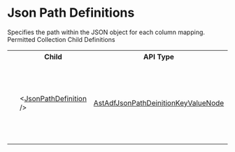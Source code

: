 # Json Path Definitions

<div class="LanguageSummary"><div class ="SummaryItem">Specifies the path within the JSON object for each column mapping.</div></div><div class="SchemaBindingGroup"><div class="SchemaBindingGroupHeader">Permitted Collection Child Definitions</div><table id="SchemaBindingList" class="SchemaBindingList"><tbody><tr><th class="SchemaBindingIconColumnHeader">&nbsp;</th><th class="SchemaBindingNameColumnHeader">Child</th><th class="SchemaBindingTypeColumnHeader">API Type</th><th class="SchemaBindingSummaryColumnHeader">Description</th></tr><tr class="cd0"><td class="SchemaBindingIcon"><div class="NotRequired" /></td><td class="SchemaBindingName"><span class="punc">&lt;</span><a href=../api-reference/Varigence.Languages.Biml.DataFactory.AstAdfJsonPathDeinitionKeyValueNode.html">JsonPathDefinition</a><span class="punc"> /&gt;</span></td><td class="SchemaBindingType"><a href="Varigence.Languages.Biml.DataFactory.AstAdfJsonPathDeinitionKeyValueNode.html">AstAdfJsonPathDeinitionKeyValueNode</a></td><td class="SchemaBindingSummary">Specifies key/value pairs to be used for mapping the JSON path for each column.</td></tr></tbody></table></div>